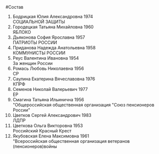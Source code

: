 #Состав
1. Бодрицкая Юлия Александровна 1974   
    СОЦИАЛЬНОЙ ЗАЩИТЫ
2. Городецкая Татьяна Михайловна 1960   
    ЯБЛОКО
3. Дьяконова София Ярославна 1957   
    ПАТРИОТЫ РОССИИ
4. Приданова Надежда Анатольевна 1958   
    КОММУНИСТЫ РОССИИ
5. Реус Валентина Ивановна 1954   
    За женщин России
6. Ромась Любовь Николаевна 1956   
    СР
7. Саулина Екатерина Вячеславовна 1976   
    КПРФ
8. Семенов Николай Валерьевич 1977   
    ЕР
9. Смагина Татьяна Ильинична 1956   
    "Общероссийская общественная организация "Союз пенсионеров России"
10. Цветков Сергей Александрович 1983   
    ЛДПР
11. Цветкова Ольга Викторовна 1953   
    Российский Красный Крест
12. Якубовская Елена Максимовна 1961   
    "Всероссийская общественная организация ветеранов (пенсионеров)войны

